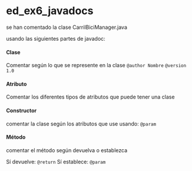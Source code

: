 # ed_ex6_javadocs

se han comentado la clase CarrilBiciManager.java

usando las siguientes partes de javadoc:


#### Clase
Comentar según lo que se represente en la clase
`@author Nombre`
`@version 1.0`
#### Atributo 
Comentar los diferentes tipos de atributos que puede tener una clase

#### Constructor
comentar la clase según los atributos que use
usando: `@param`

#### Método
comentar el método según devuelva o establezca 

Sí devuelve: `@return`
Sí establece: `@param`
